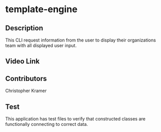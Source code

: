 # template-engine

## Description
This CLI request information from the user to display their organizations team with all displayed user input.

## Video Link


## Contributors
Christopher Kramer

## Test
This application has test files to verify that constructed classes are functionally connecting to correct data.